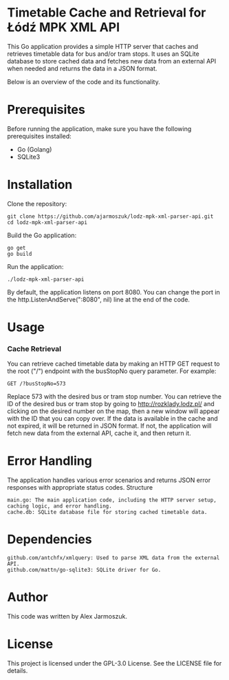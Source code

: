 # Timetable Cache and Retrieval for Łódź MPK XML API

This Go application provides a simple HTTP server that caches and retrieves timetable data for bus and/or tram stops. It uses an SQLite database to store cached data and fetches new data from an external API when needed and returns the data in a JSON format. 

Below is an overview of the code and its functionality.
# Prerequisites

Before running the application, make sure you have the following prerequisites installed:

- Go (Golang)
- SQLite3

# Installation
Clone the repository:

    git clone https://github.com/ajarmoszuk/lodz-mpk-xml-parser-api.git
    cd lodz-mpk-xml-parser-api

Build the Go application:

    go get
    go build

Run the application:

    ./lodz-mpk-xml-parser-api

By default, the application listens on port 8080. You can change the port in the http.ListenAndServe(":8080", nil) line at the end of the code.

# Usage
### Cache Retrieval

You can retrieve cached timetable data by making an HTTP GET request to the root ("/") endpoint with the busStopNo query parameter. For example:

    GET /?busStopNo=573

Replace 573 with the desired bus or tram stop number. You can retrieve the ID of the desired bus or tram stop by going to http://rozklady.lodz.pl/ and clicking on the desired number on the map, then a new window will appear with the ID that you can copy over. If the data is available in the cache and not expired, it will be returned in JSON format. If not, the application will fetch new data from the external API, cache it, and then return it.
# Error Handling

The application handles various error scenarios and returns JSON error responses with appropriate status codes.
Structure

    main.go: The main application code, including the HTTP server setup, caching logic, and error handling.
    cache.db: SQLite database file for storing cached timetable data.

# Dependencies

    github.com/antchfx/xmlquery: Used to parse XML data from the external API.
    github.com/mattn/go-sqlite3: SQLite driver for Go.

# Author

This code was written by Alex Jarmoszuk.
# License

This project is licensed under the GPL-3.0 License. See the LICENSE file for details.